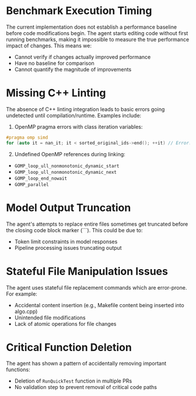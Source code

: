 # Benchmark Execution Timing

The current implementation does not establish a performance baseline before code modifications begin. The agent starts editing code without first running benchmarks, making it impossible to measure the true performance impact of changes. This means we:

- Cannot verify if changes actually improved performance
- Have no baseline for comparison
- Cannot quantify the magnitude of improvements

# Missing C++ Linting

The absence of C++ linting integration leads to basic errors going undetected until compilation/runtime. Examples include:

1. OpenMP pragma errors with class iteration variables:

```cpp
#pragma omp simd
for (auto it = nan_it; it < sorted_original_ids->end(); ++it) // Error: '#pragma omp simd' used with class iteration variable
```

2. Undefined OpenMP references during linking:

- `GOMP_loop_ull_nonmonotonic_dynamic_start`
- `GOMP_loop_ull_nonmonotonic_dynamic_next`
- `GOMP_loop_end_nowait`
- `GOMP_parallel`

# Model Output Truncation

The agent's attempts to replace entire files sometimes get truncated before the closing code block marker (```). This could be due to:

- Token limit constraints in model responses
- Pipeline processing issues truncating output

# Stateful File Manipulation Issues

The agent uses stateful file replacement commands which are error-prone. For example:

- Accidental content insertion (e.g., Makefile content being inserted into algo.cpp)
- Unintended file modifications
- Lack of atomic operations for file changes

# Critical Function Deletion

The agent has shown a pattern of accidentally removing important functions:

- Deletion of `RunQuickTest` function in multiple PRs
- No validation step to prevent removal of critical code paths
